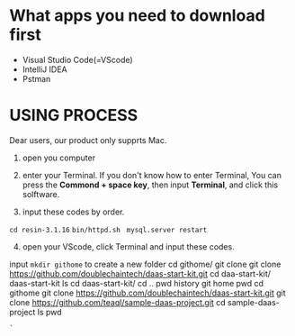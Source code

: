 
# What apps you need to download first # 

+ Visual Studio Code(=VScode)  
+ IntelliJ IDEA
+ Pstman



# USING PROCESS #

Dear users, our product only supprts Mac. 

1. open you computer 

2. enter your Terminal. If you don't know how to enter Terminal, You can press the **Commond + space key**, then input **Terminal**, and click this solftware.   

3. input these codes by order.  

`cd resin-3.1.16`
`bin/httpd.sh `
`mysql.server restart`




4. open your VScode, click Terminal and input these codes.  

input `mkdir githome` to create a new folder
    cd githome/
    git clone 
   git clone https://github.com/doublechaintech/daas-start-kit.git
   cd daa-start-kit/
  daas-start-kit
    ls
    cd daas-start-kit/
   cd ..
    pwd
  history
   git home
    pwd
     cd githome
    git clone https://github.com/doublechaintech/daas-start-kit.git
  git clone https://github.com/teaql/sample-daas-project.git
   cd sample-daas-project
   ls
  pwd


    `

